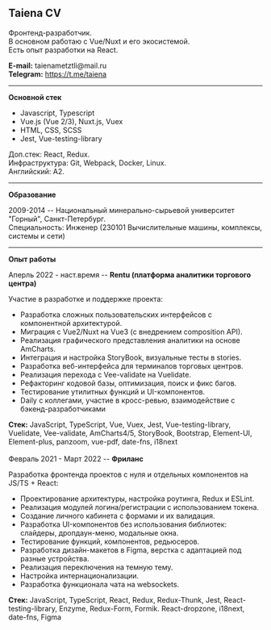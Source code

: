 ## Taiena CV

Фронтенд-разработчик.<br>
В основном работаю с Vue/Nuxt и его экосистемой.<br>
Есть опыт разработки на React.<br>

**E-mail:**          taienametztli\@mail.ru<br>
**Telegram:**        <https://t.me/taiena>
----------------------- -------------------------
**Основной стек**

  - Javascript, Typescript
  - Vue.js (Vue 2/3), Nuxt.js, Vuex
  - HTML, CSS, SCSS
  - Jest, Vue-testing-library

Доп.стек: React, Redux.<br>
Инфраструктура: Git, Webpack, Docker, Linux.<br>
Английский: A2.
----------------------- -------------------------
**Образование**
 
2009-2014 -- Национальный минерально-сырьевой университет "Горный", Санкт-Петербург.<br>
Специальность: Инженер (230101 Вычислительные машины, комплексы, системы и сети)
----------------------- -------------------------
**Опыт работы**

Аперль 2022 - наст.время -- **Rentu (платформа аналитики торгового центра)**

Участие в разработке и поддержке проекта:
  - Разработка сложных пользовательских интерфейсов с компонентной архитектурой.
  - Миграция с Vue2/Nuxt на Vue3 (с внедрением composition API).
  - Реализация графического представления аналитики на основе AmCharts.
  - Интеграция и настройка StoryBook, визуальные тесты в stories.
  - Разработка веб-интерфейса для терминалов торговых центров.
  - Реализация перехода с ﻿Vee-validate на ﻿Vuelidate.
  - Рефакторинг кодовой базы, оптимизация, поиск и фикс багов.
  - Тестирование утилитных функций и UI-компонентов.
  - Daily с коллегами, участие в кросс-ревью​, взаимодействие с бэкенд-разработчиками<br>

<b>Стек:</b> JavaScript, TypeScript, Vue, Vuex, Jest, Vue-testing-library, Vuelidate, Vee-validate, AmCharts4/5,  StoryBook, Bootstrap, Element-UI, Element-plus, panzoom, vue-pdf,  date-fns,  i18next
<br>
<br>
Февраль 2021 - Март 2022 -- **Фриланс**

Разработка фронтенда проектов с нуля и отдельных компонентов на JS/TS + React:
  - Проектирование архитектуры, настройка роутинга, Redux и ESLint.
  - Реализация модулей логина/регистрации с использованием токена.
  - Создание личного кабинета с формами и их валидация.
  - Разработка UI-компонентов без использования библиотек: слайдеры, дропдаун-меню, модальные окна.
  - Тестирование функций, компонентов, редьюсеров.
  - Разработка дизайн-макетов в Figma, верстка с адаптацией под разные устройства.
  - Реализация переключения на темную тему.
  - Настройка интернационализации.
  - Разработка функционала чата на websockets.<br>

<b>Стек:</b> JavaScript, TypeScript, React, Redux, Redux-Thunk, Jest, React-testing-library, Enzyme, Redux-Form, Formik. React-dropzone, i18next, date-fns, Figma
